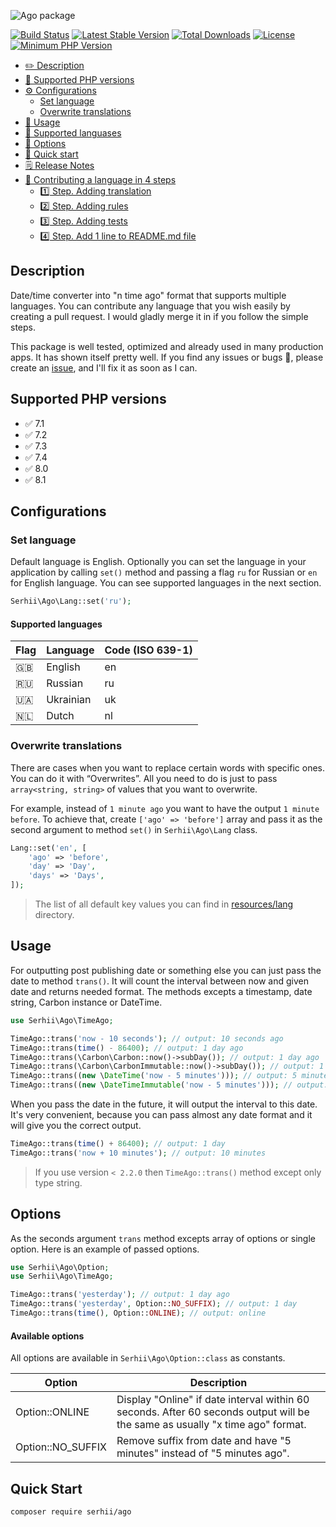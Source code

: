 ![Ago package](https://serhii.io/storage/other/ago.png)

[![Build Status](https://img.shields.io/endpoint.svg?url=https%3A%2F%2Factions-badge.atrox.dev%2FSerhiiCho%2Fago%2Fbadge&style=flat)](https://actions-badge.atrox.dev/SerhiiCho/ago/goto)
[![Latest Stable Version](https://poser.pugx.org/serhii/ago/v/stable)](https://packagist.org/packages/serhii/ago)
[![Total Downloads](https://poser.pugx.org/serhii/ago/downloads)](https://packagist.org/packages/serhii/ago)
[![License](https://poser.pugx.org/serhii/ago/license)](https://packagist.org/packages/serhii/ago)
<a href="https://php.net/" rel="nofollow"><img src="https://camo.githubusercontent.com/2b1ed18c21257b0a1e6b8568010e6e8f3636e6d5/68747470733a2f2f696d672e736869656c64732e696f2f62616467652f7068702d253345253344253230372e312d3838393242462e7376673f7374796c653d666c61742d737175617265" alt="Minimum PHP Version" data-canonical-src="https://img.shields.io/badge/php-%3E%3D%207.1-8892BF.svg" style="max-width:100%;"></a>

- [✏️ Description](#description)
- [🐘 Supported PHP versions](#supported-php-versions)
- [⚙️ Configurations](#configurations)
  - [Set language](#set-language)
  - [Overwrite translations](#overwrite-translations)
- [👏 Usage](#usage)
- [🚩 Supported languases](#supported-languages)
- [🤲 Options](#options)
- [🚀 Quick start](#quick-start)
- [🗒 Release Notes](https://github.com/SerhiiCho/ago/blob/master/CHANGELOG.md)
- [🎁 Contributing a language in 4 steps](https://github.com/SerhiiCho/ago/blob/master/CONTRIBUTE.md)
  - [1️⃣ Step. Adding translation](https://github.com/SerhiiCho/ago/blob/master/CONTRIBUTE.md#1-step-adding-translation)
  - [2️⃣ Step. Adding rules](https://github.com/SerhiiCho/ago/blob/master/CONTRIBUTE.md#2-step-adding-rules)
  - [3️⃣ Step. Adding tests](https://github.com/SerhiiCho/ago/blob/master/CONTRIBUTE.md#3-step-adding-tests)
  - [4️⃣ Step. Add 1 line to README.md file](https://github.com/SerhiiCho/ago/blob/master/CONTRIBUTE.md#4-step-add-1-line-to-readmemd-file)

## Description

Date/time converter into "n time ago" format that supports multiple languages. You can contribute any language that you wish easily by creating a pull request. I would gladly merge it in if you follow the simple steps.

This package is well tested, optimized and already used in many production apps. It has shown itself pretty well. If you find any issues or bugs 🐞, please create an [issue](https://github.com/SerhiiCho/ago/issues/new), and I'll fix it as soon as I can.

## Supported PHP versions

- ✅ 7.1
- ✅ 7.2
- ✅ 7.3
- ✅ 7.4
- ✅ 8.0
- ✅ 8.1

## Configurations

### Set language

Default language is English. Optionally you can set the language in your application by calling `set()` method and passing a flag `ru` for Russian or `en` for English language. You can see supported languages in the next section.

```php
Serhii\Ago\Lang::set('ru');
```

#### Supported languages

| Flag | Language | Code (ISO 639-1) |
| --- | --- | --- |
| 🇬🇧 | English | en |
| 🇷🇺 | Russian | ru |
| 🇺🇦 | Ukrainian | uk |
| 🇳🇱 | Dutch | nl |

### Overwrite translations
There are cases when you want to replace certain words with specific ones. You can do it with “Overwrites”. All you need to do is just to pass `array<string, string>` of values that you want to overwrite.

For example, instead of `1 minute ago` you want to have the output `1 minute before`. To achieve that, create `['ago' => 'before']` array and pass it as the second argument to method `set()` in `Serhii\Ago\Lang` class.

```php
Lang::set('en', [
    'ago' => 'before',
    'day' => 'Day',
    'days' => 'Days',
]);
```

> The list of all default key values you can find in [resources/lang](https://github.com/SerhiiCho/ago/tree/master/resources/lang) directory.

## Usage

For outputting post publishing date or something else you can just pass the date to method `trans()`. It will count the interval between now and given date and returns needed format. The methods excepts a timestamp, date string, Carbon instance or DateTime.

```php
use Serhii\Ago\TimeAgo;

TimeAgo::trans('now - 10 seconds'); // output: 10 seconds ago
TimeAgo::trans(time() - 86400); // output: 1 day ago
TimeAgo::trans(\Carbon\Carbon::now()->subDay()); // output: 1 day ago
TimeAgo::trans(\Carbon\CarbonImmutable::now()->subDay()); // output: 1 day ago
TimeAgo::trans((new \DateTime('now - 5 minutes'))); // output: 5 minutes ago
TimeAgo::trans((new \DateTimeImmutable('now - 5 minutes'))); // output: 5 minutes ago
```

When you pass the date in the future, it will output the interval to this date. It's very convenient, because you can pass almost any date format and it will give you the correct output.

```php
TimeAgo::trans(time() + 86400); // output: 1 day
TimeAgo::trans('now + 10 minutes'); // output: 10 minutes
```


> If you use version `< 2.2.0` then `TimeAgo::trans()` method except only type string.

## Options

As the seconds argument `trans` method excepts array of options or single option. Here is an example of passed options.

```php
use Serhii\Ago\Option;
use Serhii\Ago\TimeAgo;

TimeAgo::trans('yesterday'); // output: 1 day ago
TimeAgo::trans('yesterday', Option::NO_SUFFIX); // output: 1 day
TimeAgo::trans(time(), Option::ONLINE); // output: online
```

#### Available options

All options are available in `Serhii\Ago\Option::class` as constants.

| Option | Description |
| --- | --- |
| Option::ONLINE | Display "Online" if date interval within 60 seconds. After 60 seconds output will be the same as usually "x time ago" format. |
| Option::NO_SUFFIX | Remove suffix from date and have "5 minutes" instead of "5 minutes ago". |

## Quick Start

```bash
composer require serhii/ago
```

